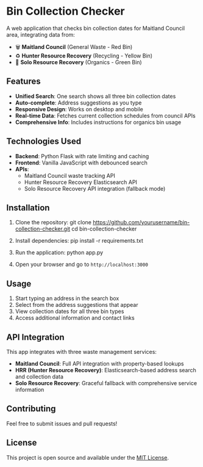# Bin Collection Checker

A web application that checks bin collection dates for Maitland Council area, integrating data from:
- 🗑️ **Maitland Council** (General Waste - Red Bin)
- ♻️ **Hunter Resource Recovery** (Recycling - Yellow Bin) 
- 🌱 **Solo Resource Recovery** (Organics - Green Bin)

## Features

- **Unified Search**: One search shows all three bin collection dates
- **Auto-complete**: Address suggestions as you type
- **Responsive Design**: Works on desktop and mobile
- **Real-time Data**: Fetches current collection schedules from council APIs
- **Comprehensive Info**: Includes instructions for organics bin usage

## Technologies Used

- **Backend**: Python Flask with rate limiting and caching
- **Frontend**: Vanilla JavaScript with debounced search
- **APIs**: 
  - Maitland Council waste tracking API
  - Hunter Resource Recovery Elasticsearch API
  - Solo Resource Recovery API integration (fallback mode)

## Installation

1. Clone the repository:
git clone https://github.com/yourusername/bin-collection-checker.git
cd bin-collection-checker

2. Install dependencies:
pip install -r requirements.txt

3. Run the application:
python app.py

4. Open your browser and go to `http://localhost:3000`

## Usage

1. Start typing an address in the search box
2. Select from the address suggestions that appear
3. View collection dates for all three bin types
4. Access additional information and contact links

## API Integration

This app integrates with three waste management services:
- **Maitland Council**: Full API integration with property-based lookups
- **HRR (Hunter Resource Recovery)**: Elasticsearch-based address search and collection data
- **Solo Resource Recovery**: Graceful fallback with comprehensive service information

## Contributing

Feel free to submit issues and pull requests!

## License

This project is open source and available under the [MIT License](LICENSE).

